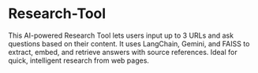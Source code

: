 # Research-Tool
This AI-powered Research Tool lets users input up to 3 URLs and ask questions based on their content. It uses LangChain, Gemini, and FAISS to extract, embed, and retrieve answers with source references. Ideal for quick, intelligent research from web pages.
